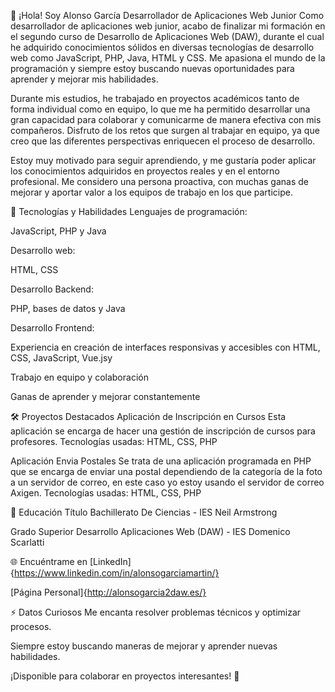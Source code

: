 👋 ¡Hola! Soy Alonso García
Desarrollador de Aplicaciones Web Junior
Como desarrollador de aplicaciones web junior, acabo de finalizar mi formación en el segundo curso de Desarrollo de Aplicaciones Web (DAW), durante el cual he adquirido conocimientos sólidos en diversas tecnologías de desarrollo web como JavaScript, PHP, Java, HTML y CSS. Me apasiona el mundo de la programación y siempre estoy buscando nuevas oportunidades para aprender y mejorar mis habilidades.

Durante mis estudios, he trabajado en proyectos académicos tanto de forma individual como en equipo, lo que me ha permitido desarrollar una gran capacidad para colaborar y comunicarme de manera efectiva con mis compañeros. Disfruto de los retos que surgen al trabajar en equipo, ya que creo que las diferentes perspectivas enriquecen el proceso de desarrollo.

Estoy muy motivado para seguir aprendiendo, y me gustaría poder aplicar los conocimientos adquiridos en proyectos reales y en el entorno profesional. Me considero una persona proactiva, con muchas ganas de mejorar y aportar valor a los equipos de trabajo en los que participe.

🚀 Tecnologías y Habilidades
Lenguajes de programación:

JavaScript, PHP y Java

Desarrollo web:

HTML, CSS

Desarrollo Backend:

PHP, bases de datos y Java

Desarrollo Frontend:

Experiencia en creación de interfaces responsivas y accesibles con HTML, CSS, JavaScript, Vue.jsy

Trabajo en equipo y colaboración

Ganas de aprender y mejorar constantemente

🛠 Proyectos Destacados
Aplicación de Inscripción en Cursos
Esta aplicación se encarga de hacer una gestión de inscripción de cursos para profesores. Tecnologías usadas: HTML, CSS, PHP

Aplicación Envia Postales
Se trata de una aplicación programada en PHP que se encarga de enviar una postal dependiendo de la categoría de la foto a un servidor de correo, en este caso yo estoy usando el servidor de correo Axigen. Tecnologías usadas: HTML, CSS, PHP

📜 Educación
Título Bachillerato De Ciencias - IES Neil Armstrong

Grado Superior Desarrollo Aplicaciones Web (DAW) - IES Domenico Scarlatti

🌐 Encuéntrame en
[LinkedIn]{https://www.linkedin.com/in/alonsogarciamartin/}

[Página Personal]{http://alonsogarcia2daw.es/}

⚡ Datos Curiosos
Me encanta resolver problemas técnicos y optimizar procesos.

Siempre estoy buscando maneras de mejorar y aprender nuevas habilidades.

¡Disponible para colaborar en proyectos interesantes! 🚀
